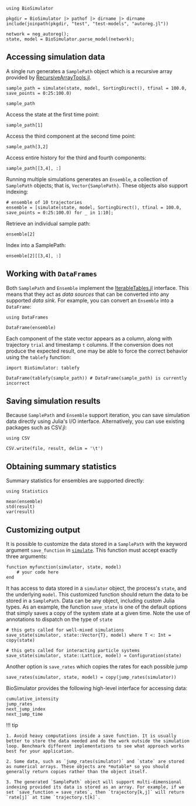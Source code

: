 ```@setup neg_autoreg
using BioSimulator

pkgdir = BioSimulator |> pathof |> dirname |> dirname
include(joinpath(pkgdir, "test", "test-models", "autoreg.jl"))

network = neg_autoreg();
state, model = BioSimulator.parse_model(network);
```

## Accessing simulation data

A single run generates a `SamplePath` object which is a recursive array provided by [RecursiveArrayTools.jl](https://github.com/JuliaDiffEq/RecursiveArrayTools.jl).

```@example neg_autoreg
sample_path = simulate(state, model, SortingDirect(), tfinal = 100.0, save_points = 0:25:100.0)

sample_path
```

Access the state at the first time point:

```@example neg_autoreg
sample_path[1]
```

Access the third component at the second time point:

```@example neg_autoreg
sample_path[3,2]
```

Access entire history for the third and fourth components:

```@example neg_autoreg
sample_path[[3,4], :]
```

Running multiple simulations generates an `Ensemble`, a collection of `SamplePath` objects; that is, `Vector{SamplePath}`.
These objects also support indexing:

```@example neg_autoreg
# ensemble of 10 trajectories
ensemble = [simulate(state, model, SortingDirect(), tfinal = 100.0, save_points = 0:25:100.0) for _ in 1:10];
```

Retrieve an individual sample path:
```@example neg_autoreg
ensemble[2]
```

Index into a SamplePath:
```@example neg_autoreg
ensemble[2][[3,4], :]
```

## Working with `DataFrames`

Both `SamplePath` and `Ensemble` implement the [IterableTables.jl](https://github.com/queryverse/IterableTables.jl) interface.
This means that they act as *data sources* that can be converted into any supported *data sink*.
For example, you can convert an `Ensemble` into a `DataFrame`:

```@example neg_autoreg
using DataFrames

DataFrame(ensemble)
```

Each component of the state vector appears as a column, along with trajectory `trial` and timestamp `t` columns.
If the conversion does not produce the expected result, one may be able to force the correct behavior using the `tablefy` function:

```@example neg_autoreg
import BioSimulator: tablefy

DataFrame(tablefy(sample_path)) # DataFrame(sample_path) is currently incorrect
```

## Saving simulation results

Because `SamplePath` and `Ensemble` support iteration, you can save simulation data directly using Julia's I/O interface.
Alternatively, you can use existing packages such as CSV.jl:

```
using CSV

CSV.write(file, result, delim = '\t')
```

## Obtaining summary statistics

Summary statistics for ensembles are supported directly:

```
using Statistics

mean(ensemble)
std(result)
var(result)
```

## Customizing output

It is possible to customize the data stored in a `SamplePath` with the keyword argument `save_function` in [`simulate`](@ref).
This function must accept exactly three arguments:

```
function myfunction(simulator, state, model)
    # your code here
end
```

It has access to data stored in a `simulator` object, the process's `state`, and the underlying `model`.
This customized function should return the data to be stored in a `SamplePath`.
Data can be any object, including custom Julia types.
As an example, the function `save_state` is one of the default options that simply saves a copy of the system state at a given time.
Note the use of annotations to dispatch on the type of `state`

```
# this gets called for well-mixed simulations
save_state(simulator, state::Vector{T}, model) where T <: Int = copy(state)

# this gets called for interacting particle systems
save_state(simulator, state::Lattice, model) = Configuration(state)
```

Another option is `save_rates` which copies the rates for each possible jump

```
save_rates(simulator, state, model) = copy(jump_rates(simulator))
```

BioSimulator provides the following high-level interface for accessing data:

```@docs
cumulative_intensity
jump_rates
next_jump_index
next_jump_time
```

!!! tip

    1. Avoid heavy computations inside a save function. It is usually better to store the data needed and do the work outside the simulation loop. Benchmark different implementations to see what approach works best for your application.

    2. Some data, such as `jump_rates(simulator)` and `state` are stored as numerical arrays. These objects are *mutable* so you should generally return copies rather than the object itself.

    3. The generated `SamplePath` object will support multi-dimensional indexing provided its data is stored as an array. For example, if we set `save_function = save_rates`, then `trajectory[k,j]` will return `rate[j]` at time `trajectory.t[k]`.
